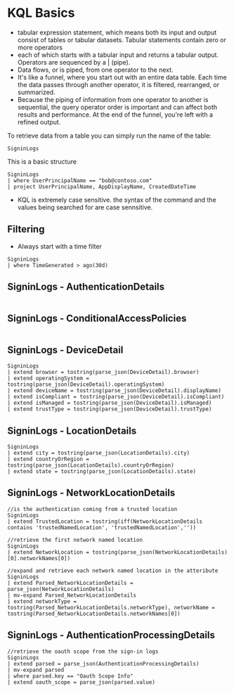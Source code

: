 # KQL Basics

* tabular expression statement, which means both its input and output consist of tables or tabular datasets. Tabular statements contain zero or more operators
* each of which starts with a tabular input and returns a tabular output. Operators are sequenced by a | (pipe).
* Data flows, or is piped, from one operator to the next.
* It's like a funnel, where you start out with an entire data table. Each time the data passes through another operator, it is filtered, rearranged, or summarized.
* Because the piping of information from one operator to another is sequential, the query operator order is important and can affect both results and performance. At the end of the funnel, you're left with a refined output.

To retrieve data from a table you can simply run the name of the table:
```
SigninLogs 

```
This is a basic structure 
```
SigninLogs 
| where UserPrincipalName == "bob@contoso.com"
| project UserPrincipalName, AppDisplayName, CreatedDateTime

```

* KQL is extremely case sensitive.  the syntax of the command and the values being searched for are case sennsitive.

## Filtering

* Always start with a time filter
```
SigninLogs
| where TimeGenerated > ago(30d)
```
## SigninLogs - AuthenticationDetails
```

```

## SigninLogs - ConditionalAccessPolicies
```

```

## SigninLogs - DeviceDetail
```
SigninLogs
| extend browser = tostring(parse_json(DeviceDetail).browser) 
| extend operatingSystem = tostring(parse_json(DeviceDetail).operatingSystem) 
| extend deviceName = tostring(parse_json(DeviceDetail).displayName)
| extend isCompliant = tostring(parse_json(DeviceDetail).isCompliant) 
| extend isManaged = tostring(parse_json(DeviceDetail).isManaged)
| extend trustType = tostring(parse_json(DeviceDetail).trustType)
```

## SigninLogs - LocationDetails
```
SigninLogs
| extend city = tostring(parse_json(LocationDetails).city)
| extend countryOrRegion = tostring(parse_json(LocationDetails).countryOrRegion)
| extend state = tostring(parse_json(LocationDetails).state)
```

## SigninLogs - NetworkLocationDetails
```
//is the authentication coming from a trusted location
SigninLogs
| extend TrustedLocation = tostring(iff(NetworkLocationDetails contains 'trustedNamedLocation', 'trustedNamedLocation',''))

//retrieve the first network named location
SigninLogs
| extend NetworkLocation = tostring(parse_json(NetworkLocationDetails)[0].networkNames[0])

//expand and retrieve each network named location in the atteribute
SigninLogs
| extend Parsed_NetworkLocationDetails = parse_json(NetworkLocationDetails)
| mv-expand Parsed_NetworkLocationDetails
| extend networkType = tostring(Parsed_NetworkLocationDetails.networkType), networkName = tostring(Parsed_NetworkLocationDetails.networkNames[0])

```

## SigninLogs - AuthenticationProcessingDetails
```
//retrieve the oauth scope from the sign-in logs
SigninLogs
| extend parsed = parse_json(AuthenticationProcessingDetails)
| mv-expand parsed
| where parsed.key == "Oauth Scope Info"
| extend oauth_scope = parse_json(parsed.value)
```
